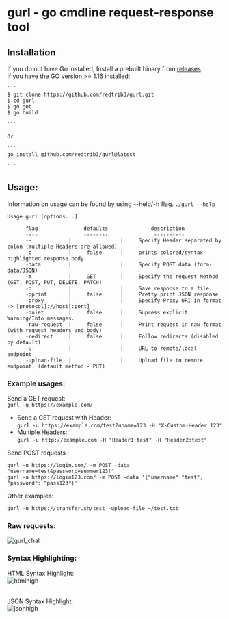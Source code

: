 # gurl - go cmdline request-response tool


## Installation

If you do not have Go installed, Install a prebuilt binary from  [releases](https://github.com/redtrib3/gurl/releases/latest). <br>
If you have the GO version >= 1.16  installed:
 
    ```
    $ git clone https://github.com/redtrib3/gurl.git 
    $ cd gurl
    $ go get
    $ go build

    ```

    Or

    ```
    go install github.com/redtrib3/gurl@latest

    ```

## Usage:

Information on usage can be found by using --help/-h flag.
`./gurl --help`

  `Usage gurl [options...]  `
```
      flag               defaults              description
      ----               --------               ----------
      -H            |                |     Specify Header separated by colon (multiple Headers are allowed) 
      -c            |     false      |     prints colored/syntax highlighted response body. 
      -data         |                |     Specify POST data (form-data/JSON) 
      -m            |     GET        |     Specify the request Method (GET, POST, PUT, DELETE, PATCH) 
      -o            |                |     Save response to a file. 
      -pprint       |     false      |     Pretty print JSON response 
      -proxy        |                |     Specify Proxy URI in format -> [protocol]://host[:port]  
      -quiet        |     false      |     Supress explicit Warning/Info messages. 
      -raw-request  |     false      |     Print request in raw format (with request headers and body) 
      -redirect     |     false      |     Follow redirects (disabled by default)  
      -u            |                |     URL to remote/local endpoint 
      -upload-file  |                |     Upload file to remote endpoint. (default method - PUT) 

```
### Example usages:

Send a GET request:\
` gurl -u https://example.com/ `   <br>

* Send a GET request with Header: <br>
` gurl -u https://example.com/test?uname=123 -H "X-Custom-Header 123" ` <br>
* Multiple Headers:<br>
` gurl -u http://example.com -H "Header1:test" -H "Header2:test" ` <br>

Send POST requests : <br>

`gurl -u https://login.com/ -m POST -data "username=test&password=summer123!" ` <br>
`gurl -u https://login123.com/ -m POST -data '{"username":"test", "password": "pass123"}'` <br>

Other examples: <br>

`gurl -u https://transfer.sh/test -upload-file ~/test.txt` <br>

### Raw requests:<br>

![gurl_chal](https://github.com/redtrib3/gurl/assets/68897241/b7e58421-4988-4473-a617-1e4859d48a29)

### Syntax Highlighting:

HTML Syntax Highlight: <br>
![htmlhigh](https://github.com/redtrib3/gurl/assets/68897241/53788d95-7904-427b-a5b0-e7cc0952f040)

<br>JSON Syntax Highlight:<br>
![jsonhigh](https://github.com/redtrib3/gurl/assets/68897241/9feea2cf-d926-4047-9350-508526800a68)
